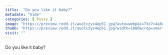 ```yaml
---
title:  "Do you like it baby?"
metadate: "hide"
categories: [ Pussy ]
image: "https://preview.redd.it/auolczys4ep51.jpg?auto=webp&s=73c7c4a8d2d95d5c6dfc63cc5f5128f78e4f066d"
thumb: "https://preview.redd.it/auolczys4ep51.jpg?width=1080&crop=smart&auto=webp&s=2fb4b0f60c22ac76b38d648045eaa345c38e2234"
visit: ""
---
```

Do you like it baby?
